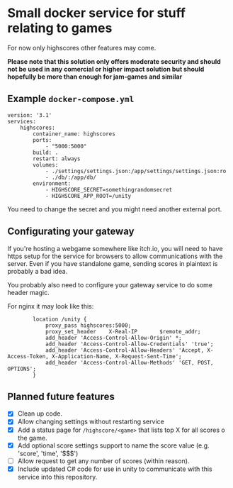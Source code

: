# Small docker service for stuff relating to games

For now only highscores other features may come.

**Please note that this solution only offers moderate security and should not be used in any comercial or higher impact solution but should hopefully be more than enough for jam-games and similar**

## Example `docker-compose.yml`

```
version: '3.1'
services:
    highscores:
        container_name: highscores
        ports:
            - "5000:5000"
        build: .
        restart: always
        volumes:
            - ./settings/settings.json:/app/settings/settings.json:ro
            - ./db/:/app/db/
        environment:
            - HIGHSCORE_SECRET=somethingrandomsecret
            - HIGHSCORE_APP_ROOT=/unity
```            
You need to change the secret and you might need another external port.

## Configurating your gateway
If you're hosting a webgame somewhere like itch.io, you will need to have https setup for the service for browsers to allow communications with the server.
Even if you have standalone game, sending scores in plaintext is probably a bad idea.

You probably also need to configure your gateway service to do some header magic.

For nginx it may look like this:
```
        location /unity {
            proxy_pass highscores:5000;
            proxy_set_header    X-Real-IP       $remote_addr;
            add_header 'Access-Control-Allow-Origin' *;
            add_header 'Access-Control-Allow-Credentials' 'true';
            add_header 'Access-Control-Allow-Headers' 'Accept, X-Access-Token, X-Application-Name, X-Request-Sent-Time';
            add_header 'Access-Control-Allow-Methods' 'GET, POST, OPTIONS';
        }
```

## Planned future features

- [x] Clean up code.
- [x] Allow changing settings without restarting service
- [x] Add a status page for `/highscore/<game>` that lists top X for all scores o the game.
- [x] Add optional score settings support to name the score value (e.g. 'score', 'time', '$$$')
- [ ] Allow request to get any number of scores (within reason).
- [x] Include updated C# code for use in unity to communicate with this service into this repository.

